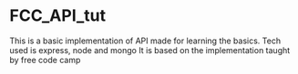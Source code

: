 # FCC_API_tut
This is a basic implementation of API made for learning the basics. Tech used is express, node and mongo 
It is based on the implementation taught by free code camp
